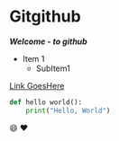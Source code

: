 # Gitgithub

***Welcome - to github***

- Item 1
  - SubItem1

 [Link GoesHere](https://www.microsoft.com)

 ```python
 def hello world():
     print("Hello, World")
```

:smile: :heart:


<html><head><!-- head definitions go here --></head><body><!-- the content goes here --></body></html>
